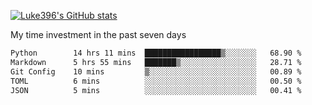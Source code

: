 [![Luke396's GitHub stats](https://github-readme-stats.vercel.app/api?username=luke396&show_icons=true&theme=synthwave&hide=stars)](https://github.com/anuraghazra/github-readme-stats)

My time investment in the past seven days

<!--START_SECTION:waka-->

```txt
Python        14 hrs 11 mins  █████████████████▒░░░░░░░   68.90 %
Markdown      5 hrs 55 mins   ███████▒░░░░░░░░░░░░░░░░░   28.71 %
Git Config    10 mins         ▒░░░░░░░░░░░░░░░░░░░░░░░░   00.89 %
TOML          6 mins          ░░░░░░░░░░░░░░░░░░░░░░░░░   00.50 %
JSON          5 mins          ░░░░░░░░░░░░░░░░░░░░░░░░░   00.41 %
```

<!--END_SECTION:waka-->

<!--
**luke396/luke396** is a ✨ _special_ ✨ repository because its `README.md` (this file) appears on your GitHub profile.

Here are some ideas to get you started:

- 🔭 I’m currently working on ...
- 🌱 I’m currently learning ...
- 👯 I’m looking to collaborate on ...
- 🤔 I’m looking for help with ...
- 💬 Ask me about ...
- 📫 How to reach me: ...
- 😄 Pronouns: ...
- ⚡ Fun fact: ...
-->

